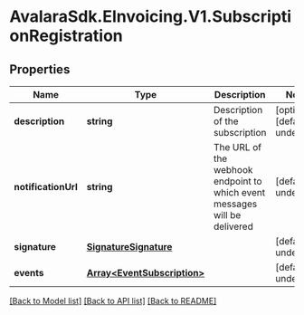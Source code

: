# AvalaraSdk.EInvoicing.V1.SubscriptionRegistration

## Properties

Name | Type | Description | Notes
------------ | ------------- | ------------- | -------------
**description** | **string** | Description of the subscription | [optional] [default to undefined]
**notificationUrl** | **string** | The URL of the webhook endpoint to which event messages will be delivered | [default to undefined]
**signature** | [**SignatureSignature**](SignatureSignature.md) |  | [default to undefined]
**events** | [**Array&lt;EventSubscription&gt;**](EventSubscription.md) |  | [default to undefined]

[[Back to Model list]](../../../README.md#documentation-for-models) [[Back to API list]](../../../README.md#documentation-for-api-endpoints) [[Back to README]](../../../README.md)

